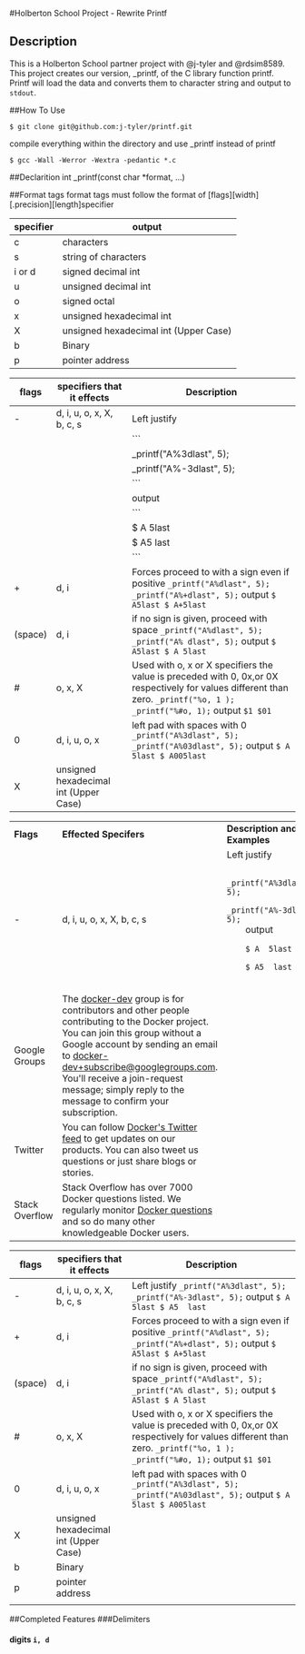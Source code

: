 #Holberton School Project - Rewrite Printf
## Description
This is a Holberton School partner project with @j-tyler and @rdsim8589. This project creates our version, _printf, of the C library function printf. Printf will load the data and converts them to character string and output to `stdout`. 

##How To Use
```
$ git clone git@github.com:j-tyler/printf.git
```
compile everything within the directory and use _printf instead of printf
```
$ gcc -Wall -Werror -Wextra -pedantic *.c
```
##Declarition
int _printf(const char *format, ...)

##Format tags
format tags must follow the format of [flags][width][.precision][length]specifier

| **specifier** | **output**                            |
|---------------|---------------------------------------|
| c             | characters                            |
| s		| string of characters                  |
| i or d        | signed decimal int                    |
| u             | unsigned decimal int                  |
| o             | signed octal                          |
| x             | unsigned hexadecimal int              |
| X             | unsigned hexadecimal int (Upper Case) |
| b             | Binary                                |
| p             | pointer address                       |

| **flags** | **specifiers that it effects**        | **Description**                                                                                                                                                                       |
|-----------|---------------------------------------|---------------------------------------------------------------------------------------------------------------------------------------------------------------------------------------|
| -         | d, i, u, o, x, X, b, c, s             | Left justify
|  	    |  	       	     	      		    | ```
|	    |					    | _printf("A%3dlast", 5);
|	    |					    | _printf("A%-3dlast", 5);
|	    |					    | ```
|	    |					    | output
|	    |					    | ```
|	    |					    | $ A  5last
|	    |					    | $ A5  last
|	    |					    | ```                                                                           |
| +         | d, i                                  | Forces proceed to with a sign even if positive  ``` _printf("A%dlast", 5); _printf("A%+dlast", 5); ``` output ``` $ A5last $ A+5last ```                                              |
| (space)   | d, i                                  | if no sign is given, proceed with space ``` _printf("A%dlast", 5); _printf("A% dlast", 5); ``` output ``` $ A5last $ A 5last ```                                                      |
| #         | o, x, X                               | Used with o, x or X specifiers the value is preceded with  0, 0x,or 0X respectively for values different than zero. ``` _printf("%o, 1 ); _printf("%#o, 1); ``` output ``` $1 $01 ``` |
| 0         | d, i, u, o, x                         | left pad with spaces with 0 ``` _printf("A%3dlast", 5); _printf("A%03dlast", 5); ``` output ``` $ A  5last $ A005last ```                                                             |
| X         | unsigned hexadecimal int (Upper Case) |    



<table class="tg">
  <col width="45%">
  <col width="65%">
  <tr>
    <td><b>Flags</b></td>
    <td><b>Effected Specifers</b></td>
    <td><b>Description and Examples</b> </td>
  </tr>
  <tr>
    <td>
    -
    </td>
    <td>
    d, i, u, o, x, X, b, c, s
    </td>
    <td>
	Left justify</br>
	<code>
	_printf("A%3dlast", 5);
	_printf("A%-3dlast", 5);
	</code>
	output</br>
	<code>
	$ A  5last</br>
	$ A5  last</br>
	</code>
    </td>
  </tr>
  <tr>
    <td>Google Groups</td>
    <td>
      The <a href="https://groups.google.com/forum/#!forum/docker-dev"
      target="_blank">docker-dev</a> group is for contributors and other people
      contributing to the Docker project.  You can join this group without a
      Google account by sending an email to <a
      href="mailto:docker-dev+subscribe@googlegroups.com">docker-dev+subscribe@googlegroups.com</a>.
      You'll receive a join-request message; simply reply to the message to
      confirm your subscription.
    </td>
  </tr>
  <tr>
    <td>Twitter</td>
    <td>
      You can follow <a href="https://twitter.com/docker/" target="_blank">Docker's Twitter feed</a>
      to get updates on our products. You can also tweet us questions or just
      share blogs or stories.
    </td>
  </tr>
  <tr>
    <td>Stack Overflow</td>
    <td>
      Stack Overflow has over 7000 Docker questions listed. We regularly
      monitor <a href="https://stackoverflow.com/search?tab=newest&q=docker" target="_blank">Docker questions</a>
      and so do many other knowledgeable Docker users.
    </td>
  </tr>
</table>

| **flags** | **specifiers that it effects**        | **Description**                                                                                                                                                                       |
|-----------|---------------------------------------|---------------------------------------------------------------------------------------------------------------------------------------------------------------------------------------|
| -         | d, i, u, o, x, X, b, c, s             | Left justify  ``` _printf("A%3dlast", 5); _printf("A%-3dlast", 5); ``` output ``` $ A  5last $ A5  last ```                                                                           |
| +         | d, i                                  | Forces proceed to with a sign even if positive  ``` _printf("A%dlast", 5); _printf("A%+dlast", 5); ``` output ``` $ A5last $ A+5last ```                                              |
| (space)   | d, i                                  | if no sign is given, proceed with space ``` _printf("A%dlast", 5); _printf("A% dlast", 5); ``` output ``` $ A5last $ A 5last ```                                                      |
| #         | o, x, X                               | Used with o, x or X specifiers the value is preceded with  0, 0x,or 0X respectively for values different than zero. ``` _printf("%o, 1 ); _printf("%#o, 1); ``` output ``` $1 $01 ``` |
| 0         | d, i, u, o, x                         | left pad with spaces with 0 ``` _printf("A%3dlast", 5); _printf("A%03dlast", 5); ``` output ``` $ A  5last $ A005last ```                                                             |
| X         | unsigned hexadecimal int (Upper Case) |                                                                                                                                                                                       |
| b         | Binary                                |                                                                                                                                                                                       |
| p         | pointer address                       |                                                                                                                                                                                       |
|           |                                       |                                                                                                                                                                                       |     
##Completed Features
###Delimiters

#### digits `i, d`
